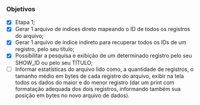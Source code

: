 ### Objetivos

- [x] Etapa 1;
- [x] Gerar 1 arquivo de índices direto mapeando o ID de todos os registros do arquivo;
- [x] Gerar 1 arquivo de índice indireto para recuperar todos os IDs de um registro, pelo seu título;
- [x] Possibilitar a pesquisa e exibição de um determinado registro pelo seu SHOW_ID ou pelo seu TÍTULO;
- [ ] Informar estatísticas do arquivo lido como, a quantidade de registros, o tamanho médio em
  bytes de cada registro do arquivo, exibir na tela todos os dados do maior e do menor registro
  (dar um print com formatação adequada dos dois registros, informando também sua posição
  em bytes no novo arquivo de dados).
